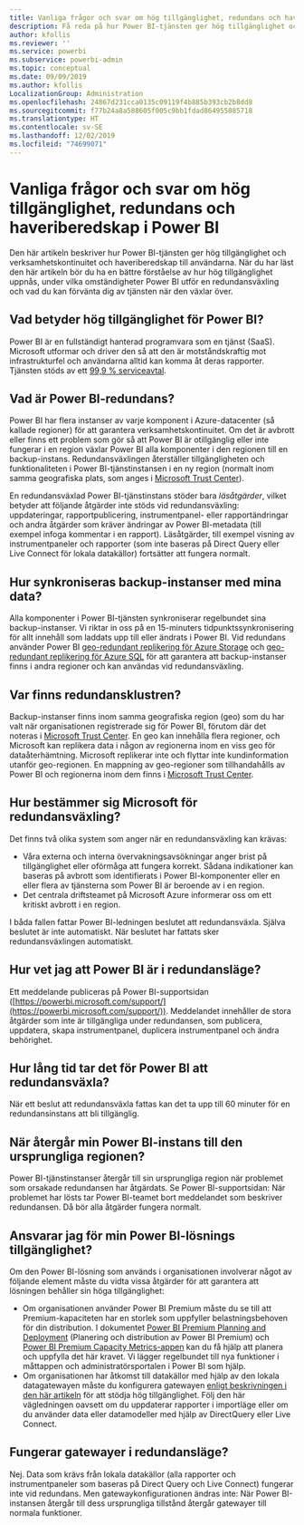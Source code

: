 ```yaml
---
title: Vanliga frågor och svar om hög tillgänglighet, redundans och haveriberedskap i Power BI
description: Få reda på hur Power BI-tjänsten ger hög tillgänglighet och verksamhetskontinuitet och haveriberedskap till användarna.
author: kfollis
ms.reviewer: ''
ms.service: powerbi
ms.subservice: powerbi-admin
ms.topic: conceptual
ms.date: 09/09/2019
ms.author: kfollis
LocalizationGroup: Administration
ms.openlocfilehash: 24867d231cca0135c09119f4b885b393cb2b8dd8
ms.sourcegitcommit: f77b24a8a588605f005c9bb1fdad864955885718
ms.translationtype: HT
ms.contentlocale: sv-SE
ms.lasthandoff: 12/02/2019
ms.locfileid: "74699071"
---
```

# <a name="power-bi-high-availability-failover-and-disaster-recovery-faq"></a>Vanliga frågor och svar om hög tillgänglighet, redundans och haveriberedskap i Power BI

Den här artikeln beskriver hur Power BI-tjänsten ger hög tillgänglighet och verksamhetskontinuitet och haveriberedskap till användarna. När du har läst den här artikeln bör du ha en bättre förståelse av hur hög tillgänglighet uppnås, under vilka omständigheter Power BI utför en redundansväxling och vad du kan förvänta dig av tjänsten när den växlar över.

## <a name="what-does-high-availability-mean-for-power-bi"></a>Vad betyder hög tillgänglighet för Power BI?

Power BI är en fullständigt hanterad programvara som en tjänst (SaaS).  Microsoft utformar och driver den så att den är motståndskraftig mot infrastrukturfel och användarna alltid kan komma åt deras rapporter.  Tjänsten stöds av ett [99,9 % serviceavtal](https://www.microsoftvolumelicensing.com/DocumentSearch.aspx?Mode=3&DocumentTypeId=37).

## <a name="what-is-a-power-bi-failover"></a>Vad är Power BI-redundans?

Power BI har flera instanser av varje komponent i Azure-datacenter (så kallade regioner) för att garantera verksamhetskontinuitet. Om det är avbrott eller finns ett problem som gör så att Power BI är otillgänglig eller inte fungerar i en region växlar Power BI alla komponenter i den regionen till en backup-instans. Redundansväxlingen återställer tillgängligheten och funktionaliteten i Power BI-tjänstinstansen i en ny region (normalt inom samma geografiska plats, som anges i [Microsoft Trust Center](https://www.microsoft.com/TrustCenter/CloudServices/business-application-platform/data-location)).

En redundansväxlad Power BI-tjänstinstans stöder bara _läsåtgärder_, vilket betyder att följande åtgärder inte stöds vid redundansväxling: uppdateringar, rapportpublicering, instrumentpanel- eller rapportändringar och andra åtgärder som kräver ändringar av Power BI-metadata (till exempel infoga kommentar i en rapport).  Läsåtgärder, till exempel visning av instrumentpaneler och rapporter (som inte baseras på Direct Query eller Live Connect för lokala datakällor) fortsätter att fungera normalt.

## <a name="how-are-backup-instances-kept-in-sync-with-my-data"></a>Hur synkroniseras backup-instanser med mina data?

Alla komponenter i Power BI-tjänsten synkroniserar regelbundet sina backup-instanser. Vi riktar in oss på en 15-minuters tidpunktssynkronisering för allt innehåll som laddats upp till eller ändrats i Power BI. Vid redundans använder Power BI [geo-redundant replikering för Azure Storage](/azure/storage/common/storage-redundancy-grs) och [geo-redundant replikering för Azure SQL](/azure/sql-database/sql-database-active-geo-replication) för att garantera att backup-instanser finns i andra regioner och kan användas vid redundansväxling.

## <a name="where-are-the-failover-clusters-located"></a>Var finns redundansklustren?

Backup-instanser finns inom samma geografiska region (geo) som du har valt när organisationen registrerade sig för Power BI, förutom där det noteras i [Microsoft Trust Center](https://www.microsoft.com/TrustCenter/CloudServices/business-application-platform/data-location). En geo kan innehålla flera regioner, och Microsoft kan replikera data i någon av regionerna inom en viss geo för dataåterhämtning. Microsoft replikerar inte och flyttar inte kundinformation utanför geo-regionen. En mappning av geo-regioner som tillhandahålls av Power BI och regionerna inom dem finns i [Microsoft Trust Center](https://www.microsoft.com/TrustCenter/CloudServices/business-application-platform/data-location).

## <a name="how-does-microsoft-decide-to-failover"></a>Hur bestämmer sig Microsoft för redundansväxling?

Det finns två olika system som anger när en redundansväxling kan krävas:

- Våra externa och interna övervakningsavsökningar anger brist på tillgänglighet eller oförmåga att fungera korrekt. Sådana indikationer kan baseras på avbrott som identifierats i Power BI-komponenter eller en eller flera av tjänsterna som Power BI är beroende av i en region.
- Det centrala driftsteamet på Microsoft Azure informerar oss om ett kritiskt avbrott i en region.

I båda fallen fattar Power BI-ledningen beslutet att redundansväxla. Själva beslutet är inte automatiskt. När beslutet har fattats sker redundansväxlingen automatiskt.

## <a name="how-do-i-know-power-bi-is-now-in-failover-mode"></a>Hur vet jag att Power BI är i redundansläge?

Ett meddelande publiceras på Power BI-supportsidan ([https://powerbi.microsoft.com/support/](https://powerbi.microsoft.com/support/)). Meddelandet innehåller de stora åtgärder som inte är tillgängliga under redundansen, som publicera, uppdatera, skapa instrumentpanel, duplicera instrumentpanel och ändra behörighet.

## <a name="how-long-does-it-take-power-bi-to-fail-over"></a>Hur lång tid tar det för Power BI att redundansväxla?

När ett beslut att redundansväxla fattas kan det ta upp till 60 minuter för en redundansinstans att bli tillgänglig.

## <a name="when-does-my-power-bi-instance-return-to-the-original-region"></a>När återgår min Power BI-instans till den ursprungliga regionen?

Power BI-tjänstinstanser återgår till sin ursprungliga region när problemet som orsakade redundansen har åtgärdats. Se Power BI-supportsidan: När problemet har lösts tar Power BI-teamet bort meddelandet som beskriver redundansen. Då bör alla åtgärder fungera normalt.

## <a name="am-i-responsible-for-the-availability-of-my-power-bi-solution"></a>Ansvarar jag för min Power BI-lösnings tillgänglighet?

Om den Power BI-lösning som används i organisationen involverar något av följande element måste du vidta vissa åtgärder för att garantera att lösningen behåller sin höga tillgänglighet:

- Om organisationen använder Power BI Premium måste du se till att Premium-kapaciteten har en storlek som uppfyller belastningsbehoven för din distribution.  I dokumentet [Power BI Premium Planning and Deployment](https://aka.ms/Premium-Capacity-Planning-Deployment) (Planering och distribution av Power BI Premium) och [Power BI Premium Capacity Metrics-appen](service-admin-premium-monitor-capacity.md) kan du få hjälp att planera och uppfylla det här kravet. Vi lägger regelbundet till nya funktioner i måttappen och administratörsportalen i Power BI som hjälp.
- Om organisationen har åtkomst till datakällor med hjälp av den lokala datagatewayen måste du konfigurera gatewayen [enligt beskrivningen i den här artikeln](/data-integration/gateway/service-gateway-high-availability-clusters) för att stödja hög tillgänglighet. Följ den här vägledningen oavsett om du uppdaterar rapporter i importläge eller om du använder data eller datamodeller med hjälp av DirectQuery eller Live Connect.

## <a name="will-gateways-function-when-in-failover-mode"></a>Fungerar gatewayer i redundansläge?

Nej. Data som krävs från lokala datakällor (alla rapporter och instrumentpaneler som baseras på Direct Query och Live Connect) fungerar inte vid redundans. Men gatewaykonfigurationen ändras inte: När Power BI-instansen återgår till dess ursprungliga tillstånd återgår gatewayer till normala funktioner.
